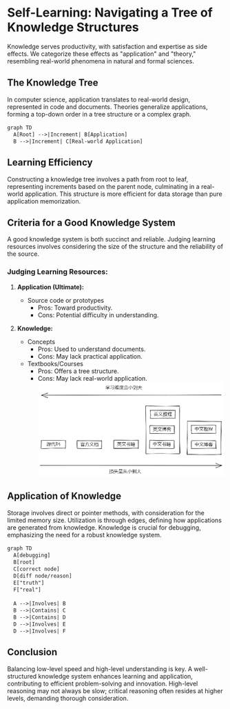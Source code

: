 # Self-Learning: Navigating a Tree of Knowledge Structures

Knowledge serves productivity, with satisfaction and expertise as side effects. We categorize these effects as "application" and "theory," resembling real-world phenomena in natural and formal sciences.

## The Knowledge Tree

In computer science, application translates to real-world design, represented in code and documents. Theories generalize applications, forming a top-down order in a tree structure or a complex graph.

```mermaid
graph TD
  A[Root] -->|Increment| B[Application]
  B -->|Increment| C[Real-world Application]
```

## Learning Efficiency

Constructing a knowledge tree involves a path from root to leaf, representing increments based on the parent node, culminating in a real-world application. This structure is more efficient for data storage than pure application memorization.

## Criteria for a Good Knowledge System

A good knowledge system is both succinct and reliable. Judging learning resources involves considering the size of the structure and the reliability of the source.

### Judging Learning Resources:

1. **Application (Ultimate):**
   - Source code or prototypes
     - Pros: Toward productivity.
     - Cons: Potential difficulty in understanding.

2. **Knowledge:**
   - Concepts
     - Pros: Used to understand documents.
     - Cons: May lack practical application.
   - Textbooks/Courses
     - Pros: Offers a tree structure.
     - Cons: May lack real-world application.
![Knowledge Priority](Knowledge_Source.png "Knowledge Priority")
## Application of Knowledge

Storage involves direct or pointer methods, with consideration for the limited memory size. Utilization is through edges, defining how applications are generated from knowledge. Knowledge is crucial for debugging, emphasizing the need for a robust knowledge system.

```mermaid
graph TD
  A[debugging]
  B[root]
  C[correct node]
  D[diff node/reason]
  E["truth"]
  F["real"]

  A -->|Involves| B
  B -->|Contains| C
  B -->|Contains| D
  D -->|Involves| E
  D -->|Involves| F

```

## Conclusion

Balancing low-level speed and high-level understanding is key. A well-structured knowledge system enhances learning and application, contributing to efficient problem-solving and innovation. High-level reasoning may not always be slow; critical reasoning often resides at higher levels, demanding thorough consideration.
